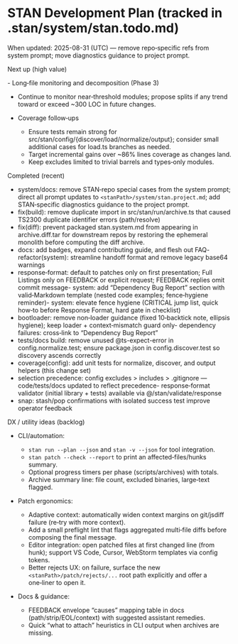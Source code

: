 # STAN Development Plan (tracked in .stan/system/stan.todo.md)

When updated: 2025-08-31 (UTC) — remove repo‑specific refs from system prompt; move diagnostics guidance to project prompt.

Next up (high value)

<!-- validator moved to Completed (initial library). Integration into composition remains a separate track and will be planned when the composition layer is introduced in-repo. -->- Long‑file monitoring and decomposition (Phase 3)

- Continue to monitor near‑threshold modules; propose splits if any
  trend toward or exceed ~300 LOC in future changes.

- Coverage follow‑ups
  - Ensure tests remain strong for src/stan/config/{discover/load/normalize/output};
    consider small additional cases for load.ts branches as needed.
  - Target incremental gains over ~86% lines coverage as changes land.
  - Keep excludes limited to trivial barrels and types‑only modules.

Completed (recent)

- system/docs: remove STAN‑repo special cases from the system prompt; direct all prompt updates to `<stanPath>/system/stan.project.md`; add STAN‑specific diagnostics guidance to the project prompt.
- fix(build): remove duplicate import in src/stan/run/archive.ts that caused TS2300
  duplicate identifier errors (path/resolve)
- fix(diff): prevent packaged stan.system.md from appearing in archive.diff.tar for downstream repos
  by restoring the ephemeral monolith before computing the diff archive.
- docs: add badges, expand contributing guide, and flesh out FAQ- refactor(system): streamline handoff format and remove legacy base64 warnings
- response‑format: default to patches only on first presentation; Full Listings only on FEEDBACK or explicit request; FEEDBACK replies omit commit message- system: add “Dependency Bug Report” section with valid‑Markdown template (nested code examples; fence‑hygiene reminder)- system: elevate fence hygiene (CRITICAL jump list, quick how‑to before Response Format, hard gate in checklist)
- bootloader: remove non‑loader guidance (fixed 10‑backtick note, ellipsis hygiene); keep loader + context‑mismatch guard only- dependency failures: cross‑link to “Dependency Bug Report”
- tests/docs build: remove unused @ts-expect-error in config.normalize.test; ensure package.json in config.discover.test so discovery ascends correctly
- coverage(config): add unit tests for normalize, discover, and output helpers (this change set)
- selection precedence: config excludes > includes > .gitignore — code/tests/docs updated to reflect precedence- response‑format validator (initial library + tests) available via @/stan/validate/response
- snap: stash/pop confirmations with isolated success test improve operator feedback

DX / utility ideas (backlog)

- CLI/automation:
  - `stan run --plan --json` and `stan -v --json` for tool integration.
  - `stan patch --check --report` to print an affected‑files/hunks summary.
  - Optional progress timers per phase (scripts/archives) with totals.
  - Archive summary line: file count, excluded binaries, large‑text flagged.

- Patch ergonomics:
  - Adaptive context: automatically widen context margins on git/jsdiff failure (re‑try with more context).
  - Add a small preflight lint that flags aggregated multi‑file diffs before composing the final message.
  - Editor integration: open patched files at first changed line (from hunk);
    support VS Code, Cursor, WebStorm templates via config tokens.
  - Better rejects UX: on failure, surface the new `<stanPath>/patch/rejects/...` root path explicitly and offer a one‑liner to open it.

- Docs & guidance:
  - FEEDBACK envelope “causes” mapping table in docs (path/strip/EOL/context) with suggested assistant remedies.
  - Quick “what to attach” heuristics in CLI output when archives are missing.

